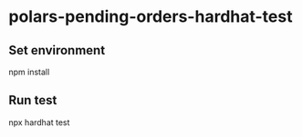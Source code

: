 # polars-pending-orders-hardhat-test

## Set environment

npm install

## Run test

npx hardhat test
